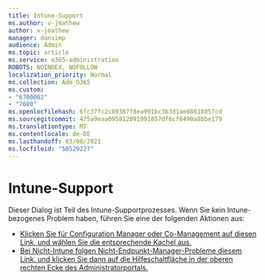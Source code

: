 ```yaml
---
title: Intune-Support
ms.author: v-jmathew
author: v-jmathew
manager: dansimp
audience: Admin
ms.topic: article
ms.service: o365-administration
ROBOTS: NOINDEX, NOFOLLOW
localization_priority: Normal
ms.collection: Adm_O365
ms.custom:
- "6700002"
- "7680"
ms.openlocfilehash: 6fc37fc2c80387f8ea991bc3b3d1ae88618057cd
ms.sourcegitcommit: 475a9eaa095812091991857df6cf6490a8bbe179
ms.translationtype: MT
ms.contentlocale: de-DE
ms.lasthandoff: 03/08/2021
ms.locfileid: "50529227"
---
```

# <a name="intune-support"></a>Intune-Support

Dieser Dialog ist Teil des Intune-Supportprozesses. Wenn Sie kein Intune-bezogenes Problem haben, führen Sie eine der folgenden Aktionen aus:

- [Klicken Sie für Configuration Manager oder Co-Management auf diesen Link, und wählen Sie die entsprechende Kachel aus.](https://endpoint.microsoft.com/#blade/Microsoft_Intune_DeviceSettings/SupportMenu/helpSupport)
- [Bei Nicht-Intune folgen Nicht-Endpunkt-Manager-Probleme diesem Link, und klicken Sie dann auf die Hilfeschaltfläche in der oberen rechten Ecke des Administratorportals.](https://admin.microsoft.com/Adminportal/Home?source=applauncher#/support/requests)
